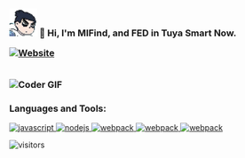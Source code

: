 <h3 align="left">
 <abc>
  <img src="https://github.com/MIFind/MIFind.github.io/blob/main/public/tx.png?raw=true" alt="Coder GIF" width="50" height="50">
  <span>👋 Hi, I'm MIFind, and FED in Tuya Smart Now.<span>
   
  [![Website](https://img.shields.io/website?label=milimili.online&style=for-the-badge&url=https%3A%2F%2Fmilimili.online)](http://milimili.online/)

<br>

<img src="https://media.giphy.com/media/1NYkJ0wTvncdXV5dN5/giphy.gif" alt="Coder GIF" width="300" height="300">
</abc>

</h3> 
<h3 align="left">Languages and Tools:</h3>
<p align="left">
    <a href="https://developer.mozilla.org/en-US/docs/Web/JavaScript" target="_blank"> <img src="https://www.vectorlogo.zone/logos/javascript/javascript-ar21.svg" alt="javascript" height="40"/> </a>
    <a href="https://nodejs.org" target="_blank"> <img src="https://www.vectorlogo.zone/logos/nodejs/nodejs-ar21.svg" alt="nodejs"  height="40"/> </a>
    <a href="https://github.com/facebook/react" target="_blank"> <img src="https://www.vectorlogo.zone/logos/reactjs/reactjs-ar21.svg" alt="webpack" height="40"/> </a>
 <a href="https://flutter.dev/" target="_blank"> <img src="https://www.vectorlogo.zone/logos/flutterio/flutterio-ar21.svg" alt="webpack"  height="40"/> </a>
  <a href="https://www.google.com/chrome/" target="_blank"> <img src="https://www.vectorlogo.zone/logos/google_chrome/google_chrome-ar21.svg" alt="webpack" height="40"/> </a>
 
</p>

![visitors](https://visitor-badge.glitch.me/badge?page_id=page.id)
